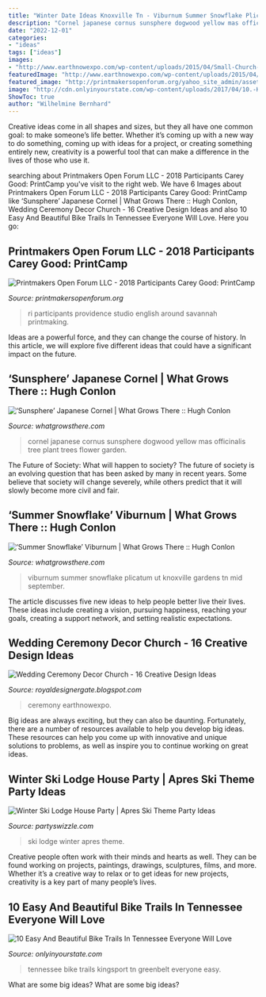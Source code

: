 ```yaml
---
title: "Winter Date Ideas Knoxville Tn - Viburnum Summer Snowflake Plicatum Ut Knoxville Gardens Tn Mid September"
description: "Cornel japanese cornus sunsphere dogwood yellow mas officinalis tree plant trees flower garden"
date: "2022-12-01"
categories:
- "ideas"
tags: ["ideas"]
images:
- "http://www.earthnowexpo.com/wp-content/uploads/2015/04/Small-Church-Wedding-Decorations.jpg"
featuredImage: "http://www.earthnowexpo.com/wp-content/uploads/2015/04/Small-Church-Wedding-Decorations.jpg"
featured_image: "http://printmakersopenforum.org/yahoo_site_admin/assets/images/Sarah_McDermott_PC_2018_Website_pics.123124058_std.jpg"
image: "http://cdn.onlyinyourstate.com/wp-content/uploads/2017/04/10.-Kingsport-Greenbelt-Kingsport-700x525.jpg"
ShowToc: true
author: "Wilhelmine Bernhard"
---
```



Creative ideas come in all shapes and sizes, but they all have one common goal: to make someone’s life better. Whether it’s coming up with a new way to do something, coming up with ideas for a project, or creating something entirely new, creativity is a powerful tool that can make a difference in the lives of those who use it.

	

		
searching about Printmakers Open Forum LLC - 2018 Participants Carey Good: PrintCamp you've visit to the right web. We have 6 Images about Printmakers Open Forum LLC - 2018 Participants Carey Good: PrintCamp like ‘Sunsphere’ Japanese Cornel | What Grows There :: Hugh Conlon, Wedding Ceremony Decor Church - 16 Creative Design Ideas and also 10 Easy And Beautiful Bike Trails In Tennessee Everyone Will Love. Here you go:
		
    
## Printmakers Open Forum LLC - 2018 Participants Carey Good: PrintCamp

<img loading=lazy src="http://printmakersopenforum.org/yahoo_site_admin/assets/images/Sarah_McDermott_PC_2018_Website_pics.123124058_std.jpg" onerror="this.onerror=null;this.src='https://tse4.mm.bing.net/th?id=OIP.oInRZoEPPyCwmQPZ_14M-AHaJL&amp;pid=15.1';" alt="Printmakers Open Forum LLC - 2018 Participants Carey Good: PrintCamp">

_Source: printmakersopenforum.org_

>ri participants providence studio english around savannah printmaking. 

	

Ideas are a powerful force, and they can change the course of history. In this article, we will explore five different ideas that could have a significant impact on the future.

    
## ‘Sunsphere’ Japanese Cornel | What Grows There :: Hugh Conlon

<img loading=lazy src="http://www.whatgrowsthere.com/grow/wp-content/uploads/2010/12/DSC_0510.jpg" onerror="this.onerror=null;this.src='https://tse3.mm.bing.net/th?id=OIP.VuOMhDoLUmTZR9I9_wdotAHaE9&amp;pid=15.1';" alt="‘Sunsphere’ Japanese Cornel | What Grows There :: Hugh Conlon">

_Source: whatgrowsthere.com_

>cornel japanese cornus sunsphere dogwood yellow mas officinalis tree plant trees flower garden. 

	

The Future of Society: What will happen to society?
The future of society is an evolving question that has been asked by many in recent years. Some believe that society will change severely, while others predict that it will slowly become more civil and fair.

    
## ‘Summer Snowflake’ Viburnum | What Grows There :: Hugh Conlon

<img loading=lazy src="http://www.whatgrowsthere.com/grow/wp-content/uploads/2014/09/Viburnum-plicatum-Summer-Snowflake-4.jpg" onerror="this.onerror=null;this.src='https://tse3.mm.bing.net/th?id=OIP.ir9wW0UVy5_UVRzNrXM_mwHaLL&amp;pid=15.1';" alt="‘Summer Snowflake’ Viburnum | What Grows There :: Hugh Conlon">

_Source: whatgrowsthere.com_

>viburnum summer snowflake plicatum ut knoxville gardens tn mid september. 

	

The article discusses five new ideas to help people better live their lives. These ideas include creating a vision, pursuing happiness, reaching your goals, creating a support network, and setting realistic expectations.

    
## Wedding Ceremony Decor Church - 16 Creative Design Ideas

<img loading=lazy src="http://www.earthnowexpo.com/wp-content/uploads/2015/04/Small-Church-Wedding-Decorations.jpg" onerror="this.onerror=null;this.src='https://tse4.mm.bing.net/th?id=OIP.x7zvgGn5NlS1cmKxt4-GhQHaLF&amp;pid=15.1';" alt="Wedding Ceremony Decor Church - 16 Creative Design Ideas">

_Source: royaldesignergate.blogspot.com_

>ceremony earthnowexpo. 

	

Big ideas are always exciting, but they can also be daunting. Fortunately, there are a number of resources available to help you develop big ideas. These resources can help you come up with innovative and unique solutions to problems, as well as inspire you to continue working on great ideas.

    
## Winter Ski Lodge House Party | Apres Ski Theme Party Ideas

<img loading=lazy src="https://www.partyswizzle.com/assets/images/Scenes/Lodge/LOD-SKI-Overview.jpg" onerror="this.onerror=null;this.src='https://tse2.mm.bing.net/th?id=OIP.lzjn7B1rvrWICOaosJFUhQHaET&amp;pid=15.1';" alt="Winter Ski Lodge House Party | Apres Ski Theme Party Ideas">

_Source: partyswizzle.com_

>ski lodge winter apres theme. 

	

Creative people often work with their minds and hearts as well. They can be found working on projects, paintings, drawings, sculptures, films, and more. Whether it’s a creative way to relax or to get ideas for new projects, creativity is a key part of many people’s lives.

    
## 10 Easy And Beautiful Bike Trails In Tennessee Everyone Will Love

<img loading=lazy src="http://cdn.onlyinyourstate.com/wp-content/uploads/2017/04/10.-Kingsport-Greenbelt-Kingsport-700x525.jpg" onerror="this.onerror=null;this.src='https://tse4.mm.bing.net/th?id=OIP.li3QG0BYs1V4L129sTgoxgHaFj&amp;pid=15.1';" alt="10 Easy And Beautiful Bike Trails In Tennessee Everyone Will Love">

_Source: onlyinyourstate.com_

>tennessee bike trails kingsport tn greenbelt everyone easy. 

	

What are some big ideas?
What are some big ideas?

